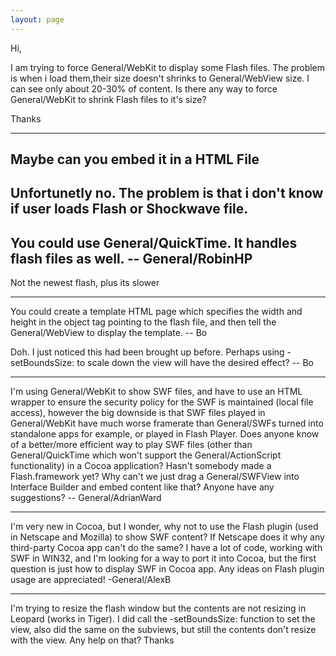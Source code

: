 ```yaml
---
layout: page
---
```


Hi, 

I am trying to force General/WebKit to display some Flash files. The problem is when i load them,their size doesn't shrinks to General/WebView size. I can see only about 20-30% of content. Is there any way to force General/WebKit to shrink Flash files to it's size? 

Thanks 

----
Maybe can you embed it in a HTML File
----
Unfortunetly no. The problem is that i don't know if user loads Flash or Shockwave file.
----
You could use General/QuickTime. It handles flash files as well. -- General/RobinHP
----
Not the newest flash, plus its slower

----

You could create a template HTML page which specifies the width and height in the     object tag pointing to the flash file, and then tell the General/WebView to display the template.  -- Bo

Doh.  I just noticed this had been brought up before.  Perhaps using     -setBoundsSize: to scale down the view will have the desired effect?  -- Bo

----

I'm using General/WebKit to show SWF files, and have to use an HTML wrapper to ensure the security policy for the SWF is maintained (local file access), however the big downside is that SWF files played in General/WebKit have much worse framerate than General/SWFs turned into standalone apps for example, or played in Flash Player. Does anyone know of a better/more efficient way to play SWF files (other than General/QuickTime which won't support the General/ActionScript functionality) in a Cocoa application? Hasn't somebody made a Flash.framework yet? Why can't we just drag a General/SWFView into Interface Builder and embed content like that? Anyone have any suggestions? -- General/AdrianWard

----

I'm very new in Cocoa, but I wonder, why not to use the Flash plugin (used in Netscape and Mozilla) to show SWF content? If Netscape does it why any third-party Cocoa app can't do the same? I have a lot of code, working with SWF in WIN32, and I'm looking for a way to port it into Cocoa, but the first question is just how to display SWF in Cocoa app. Any ideas on Flash plugin usage are appreciated! -General/AlexB


----

I'm trying to resize the flash window but the contents are not resizing in Leopard (works in Tiger). I did call the     -setBoundsSize:  function to set the view, also did the same on the subviews, but still the contents don't resize with the view. Any help on that? Thanks